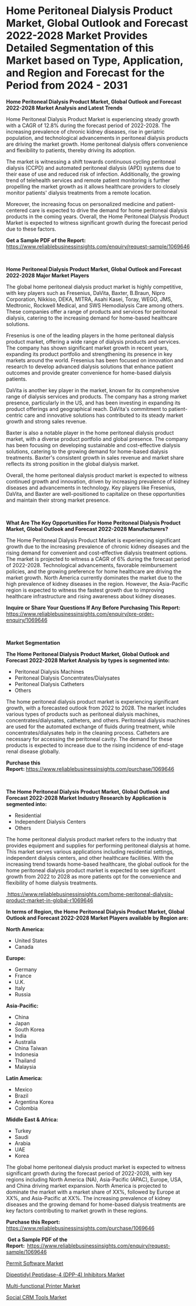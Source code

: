 <p><h1>Home Peritoneal Dialysis Product Market, Global Outlook and Forecast 2022-2028 Market Provides Detailed Segmentation of this Market based on Type, Application, and Region and Forecast for the Period from 2024 - 2031</h1></p><p><strong>Home Peritoneal Dialysis Product Market, Global Outlook and Forecast 2022-2028 Market Analysis and Latest Trends</strong></p>
<p><p>Home Peritoneal Dialysis Product Market is experiencing steady growth with a CAGR of 12.8% during the forecast period of 2022-2028. The increasing prevalence of chronic kidney diseases, rise in geriatric population, and technological advancements in peritoneal dialysis products are driving the market growth. Home peritoneal dialysis offers convenience and flexibility to patients, thereby driving its adoption.</p><p>The market is witnessing a shift towards continuous cycling peritoneal dialysis (CCPD) and automated peritoneal dialysis (APD) systems due to their ease of use and reduced risk of infection. Additionally, the growing trend of telehealth services and remote patient monitoring is further propelling the market growth as it allows healthcare providers to closely monitor patients' dialysis treatments from a remote location.</p><p>Moreover, the increasing focus on personalized medicine and patient-centered care is expected to drive the demand for home peritoneal dialysis products in the coming years. Overall, the Home Peritoneal Dialysis Product Market is expected to witness significant growth during the forecast period due to these factors.</p></p>
<p><strong>Get a Sample PDF of the Report:&nbsp;</strong> <a href="https://www.reliablebusinessinsights.com/enquiry/request-sample/1069646">https://www.reliablebusinessinsights.com/enquiry/request-sample/1069646</a></p>
<p>&nbsp;</p>
<p><strong>Home Peritoneal Dialysis Product Market, Global Outlook and Forecast 2022-2028 Major Market Players</strong></p>
<p><p>The global home peritoneal dialysis product market is highly competitive, with key players such as Fresenius, DaVita, Baxter, B.Braun, Nipro Corporation, Nikkiso, DEKA, MITRA, Asahi Kasei, Toray, WEGO, JMS, Medtronic, Rockwell Medical, and SWS Hemodialysis Care among others. These companies offer a range of products and services for peritoneal dialysis, catering to the increasing demand for home-based healthcare solutions.</p><p>Fresenius is one of the leading players in the home peritoneal dialysis product market, offering a wide range of dialysis products and services. The company has shown significant market growth in recent years, expanding its product portfolio and strengthening its presence in key markets around the world. Fresenius has been focused on innovation and research to develop advanced dialysis solutions that enhance patient outcomes and provide greater convenience for home-based dialysis patients.</p><p>DaVita is another key player in the market, known for its comprehensive range of dialysis services and products. The company has a strong market presence, particularly in the US, and has been investing in expanding its product offerings and geographical reach. DaVita's commitment to patient-centric care and innovative solutions has contributed to its steady market growth and strong sales revenue.</p><p>Baxter is also a notable player in the home peritoneal dialysis product market, with a diverse product portfolio and global presence. The company has been focusing on developing sustainable and cost-effective dialysis solutions, catering to the growing demand for home-based dialysis treatments. Baxter's consistent growth in sales revenue and market share reflects its strong position in the global dialysis market.</p><p>Overall, the home peritoneal dialysis product market is expected to witness continued growth and innovation, driven by increasing prevalence of kidney diseases and advancements in technology. Key players like Fresenius, DaVita, and Baxter are well-positioned to capitalize on these opportunities and maintain their strong market presence.</p></p>
<p>&nbsp;</p>
<p><strong>What Are The Key Opportunities For Home Peritoneal Dialysis Product Market, Global Outlook and Forecast 2022-2028 Manufacturers?</strong></p>
<p><p>The Home Peritoneal Dialysis Product Market is experiencing significant growth due to the increasing prevalence of chronic kidney diseases and the rising demand for convenient and cost-effective dialysis treatment options. The market is projected to witness a CAGR of 6% during the forecast period of 2022-2028. Technological advancements, favorable reimbursement policies, and the growing preference for home healthcare are driving the market growth. North America currently dominates the market due to the high prevalence of kidney diseases in the region. However, the Asia-Pacific region is expected to witness the fastest growth due to improving healthcare infrastructure and rising awareness about kidney diseases.</p></p>
<p><strong>Inquire or Share Your Questions If Any Before Purchasing This Report:</strong> <a href="https://www.reliablebusinessinsights.com/enquiry/pre-order-enquiry/1069646">https://www.reliablebusinessinsights.com/enquiry/pre-order-enquiry/1069646</a></p>
<p>&nbsp;</p>
<p><strong>Market Segmentation</strong></p>
<p><strong>The Home Peritoneal Dialysis Product Market, Global Outlook and Forecast 2022-2028 Market Analysis by types is segmented into:</strong></p>
<p><ul><li>Peritoneal Dialysis Machines</li><li>Peritoneal Dialysis Concentrates/Dialysates</li><li>Peritoneal Dialysis Catheters</li><li>Others</li></ul></p>
<p><p>The home peritoneal dialysis product market is experiencing significant growth, with a forecasted outlook from 2022 to 2028. The market includes various types of products such as peritoneal dialysis machines, concentrates/dialysates, catheters, and others. Peritoneal dialysis machines are used for the automated exchange of fluids during treatment, while concentrates/dialysates help in the cleaning process. Catheters are necessary for accessing the peritoneal cavity. The demand for these products is expected to increase due to the rising incidence of end-stage renal disease globally.</p></p>
<p><strong>Purchase this Report:&nbsp;</strong><a href="https://www.reliablebusinessinsights.com/purchase/1069646">https://www.reliablebusinessinsights.com/purchase/1069646</a></p>
<p>&nbsp;</p>
<p><strong>The Home Peritoneal Dialysis Product Market, Global Outlook and Forecast 2022-2028 Market Industry Research by Application is segmented into:</strong></p>
<p><ul><li>Residential</li><li>Independent Dialysis Centers</li><li>Others</li></ul></p>
<p><p>The home peritoneal dialysis product market refers to the industry that provides equipment and supplies for performing peritoneal dialysis at home. This market serves various applications including residential settings, independent dialysis centers, and other healthcare facilities. With the increasing trend towards home-based healthcare, the global outlook for the home peritoneal dialysis product market is expected to see significant growth from 2022 to 2028 as more patients opt for the convenience and flexibility of home dialysis treatments.</p></p>
<p><a href="https://www.reliablebusinessinsights.com/home-peritoneal-dialysis-product-market-in-global-r1069646">&nbsp;https://www.reliablebusinessinsights.com/home-peritoneal-dialysis-product-market-in-global-r1069646</a></p>
<p><strong>In terms of Region, the Home Peritoneal Dialysis Product Market, Global Outlook and Forecast 2022-2028 Market Players available by Region are:</strong></p>
<p>
    <p> <strong> North America: </strong>
        <ul>
            <li>United States</li>
            <li>Canada</li>
        </ul>
        </p> 
    <p> <strong> Europe: </strong>
        <ul>
            <li>Germany</li>
            <li>France</li>
            <li>U.K.</li>
            <li>Italy</li>
            <li>Russia</li>
        </ul>
        </p> 
    <p> <strong> Asia-Pacific: </strong>
        <ul>
            <li>China</li>
            <li>Japan</li>
            <li>South Korea</li>
            <li>India</li>
            <li>Australia</li>
            <li>China Taiwan</li>
            <li>Indonesia</li>
            <li>Thailand</li>
            <li>Malaysia</li>
        </ul>
        </p> 
    <p> <strong> Latin America: </strong>
        <ul>
            <li>Mexico</li>
            <li>Brazil</li>
            <li>Argentina Korea</li>
            <li>Colombia</li>
        </ul>
        </p> 
    <p> <strong> Middle East & Africa: </strong>
        <ul>
            <li>Turkey</li>
            <li>Saudi</li>
            <li>Arabia</li>
            <li>UAE</li>
            <li>Korea</li>
        </ul>
    </p>
    </p>
<p><p>The global home peritoneal dialysis product market is expected to witness significant growth during the forecast period of 2022-2028, with key regions including North America (NA), Asia-Pacific (APAC), Europe, USA, and China driving market expansion. North America is projected to dominate the market with a market share of XX%, followed by Europe at XX%, and Asia-Pacific at XX%. The increasing prevalence of kidney diseases and the growing demand for home-based dialysis treatments are key factors contributing to market growth in these regions.</p></p>
<p><strong>Purchase this Report: </strong><a href="https://www.reliablebusinessinsights.com/purchase/1069646">https://www.reliablebusinessinsights.com/purchase/1069646</a></p>
<p>&nbsp;<strong>Get a Sample PDF of the Report:&nbsp;&nbsp;</strong><a href="https://www.reliablebusinessinsights.com/enquiry/request-sample/1069646">https://www.reliablebusinessinsights.com/enquiry/request-sample/1069646</a></p>
<p><strong></strong></p>
<p><p><a href="https://issuu.com/reportprime-2/docs/permit-software-market-size-2030.pptx">Permit Software Market</a></p><p><a href="https://github.com/jackCarlson644/Market-Research-Report-List-1/blob/main/dipeptidyl-peptidase-4-dpp-4-inhibitors-market.md">Dipeptidyl Peptidase-4 (DPP-4) Inhibitors Market</a></p><p><a href="https://github.com/smithy59/Market-Research-Report-List-1/blob/main/multi-functional-printer-market.md">Multi-functional Printer Market</a></p><p><a href="https://issuu.com/reportprime-2/docs/social-crm-tools-market-size-2030.pptx">Social CRM Tools Market</a></p></p>